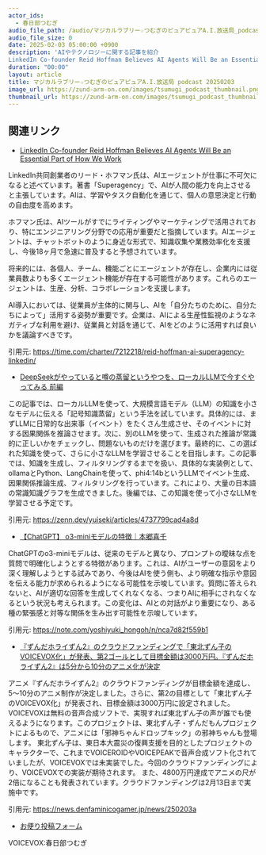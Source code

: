 ```yaml
---
actor_ids:
  - 春日部つむぎ
audio_file_path: /audio/マジカルラブリー☆つむぎのピュアピュアA.I.放送局_podcast_20250203.mp3
audio_file_size: 0
date: 2025-02-03 05:00:00 +0900
description: 'AIやテクノロジーに関する記事を紹介  
LinkedIn Co-founder Reid Hoffman Believes AI Agents Will Be an Essential Part of How We Work、DeepSeekがやっていると噂の蒸留というやつを、ローカルLLMで今すぐやってみる 前編、【ChatGPT】 o3-miniモデルの特徴｜本郷喜千、『ずんだホライずん2』のクラウドファンディングで「東北ずん子のVOICEVOX化」が発表、第2ゴールとして目標金額は3000万円。『ずんだホライずん2』は5分から10分のアニメ化が決定'
duration: "00:00"
layout: article
title: マジカルラブリー☆つむぎのピュアピュアA.I.放送局 podcast 20250203
image_url: https://zund-arm-on.com/images/tsumugi_podcast_thumbnail.png
thumbnail_url: https://zund-arm-on.com/images/tsumugi_podcast_thumbnail.png
---
```


## 関連リンク


- [LinkedIn Co-founder Reid Hoffman Believes AI Agents Will Be an Essential Part of How We Work](https://time.com/charter/7212218/reid-hoffman-ai-superagency-linkedin/)  


LinkedIn共同創業者のリード・ホフマン氏は、AIエージェントが仕事に不可欠になると述べています。著書「Superagency」で、AIが人間の能力を向上させると主張しています。AIは、学習やタスク自動化を通じて、個人の意思決定と行動の自由度を高めます。

ホフマン氏は、AIツールがすでにライティングやマーケティングで活用されており、特にエンジニアリング分野での応用が重要だと指摘しています。AIエージェントは、チャットボットのように身近な形式で、知識収集や業務効率化を支援し、今後18ヶ月で急速に普及すると予想されています。

将来的には、各個人、チーム、機能ごとにエージェントが存在し、企業内には従業員数よりも多くエージェント機能が存在する可能性があります。これらのエージェントは、生産、分析、コラボレーションを支援します。

AI導入においては、従業員が主体的に関与し、AIを「自分たちのために、自分たちによって」活用する姿勢が重要です。企業は、AIによる生産性監視のようなネガティブな利用を避け、従業員と対話を通じて、AIをどのように活用すれば良いかを議論すべきです。


引用元: https://time.com/charter/7212218/reid-hoffman-ai-superagency-linkedin/


- [DeepSeekがやっていると噂の蒸留というやつを、ローカルLLMで今すぐやってみる 前編](https://zenn.dev/yuiseki/articles/4737799cad4a8d)  


この記事では、ローカルLLMを使って、大規模言語モデル（LLM）の知識を小さなモデルに伝える「記号知識蒸留」という手法を試しています。具体的には、まずLLMに日常的な出来事（イベント）をたくさん生成させ、そのイベントに対する因果関係を推論させます。次に、別のLLMを使って、生成された推論が常識的に正しいかをチェックし、問題ないものだけを選びます。最終的に、この選ばれた知識を使って、さらに小さなLLMを学習させることを目指します。この記事では、知識を生成し、フィルタリングするまでを扱い、具体的な実装例として、ollamaとPython、LangChainを使って、phi4:14bというLLMでイベント生成、因果関係推論生成、フィルタリングを行っています。これにより、大量の日本語の常識知識グラフを生成できました。後編では、この知識を使って小さなLLMを学習させる予定です。


引用元: https://zenn.dev/yuiseki/articles/4737799cad4a8d


- [【ChatGPT】 o3-miniモデルの特徴｜本郷喜千](https://note.com/yoshiyuki_hongoh/n/nca7d82f559b1)  


ChatGPTのo3-miniモデルは、従来のモデルと異なり、プロンプトの曖昧な点を質問で明確化しようとする特徴があります。これは、AIがユーザーの意図をより深く理解しようとする試みであり、今後はAIを使う側も、より明確な指示や意図を伝える能力が求められるようになる可能性を示唆しています。質問に答えられないと、AIが適切な回答を生成してくれなくなる、つまりAIに相手にされなくなるという状況も考えられます。この変化は、AIとの対話がより重要になり、ある種の緊張感と対等な関係を生み出す可能性を示唆しています。


引用元: https://note.com/yoshiyuki_hongoh/n/nca7d82f559b1


- [『ずんだホライずん2』のクラウドファンディングで「東北ずん子のVOICEVOX化」が発表、第2ゴールとして目標金額は3000万円。『ずんだホライずん2』は5分から10分のアニメ化が決定](https://news.denfaminicogamer.jp/news/250203a)  


アニメ『ずんだホライずん2』のクラウドファンディングが目標金額を達成し、5～10分のアニメ制作が決定しました。さらに、第2の目標として「東北ずん子のVOICEVOX化」が発表され、目標金額は3000万円に設定されました。VOICEVOXは無料の音声合成ソフトで、実現すれば東北ずん子の声が誰でも使えるようになります。このプロジェクトは、東北ずん子・ずんだもんプロジェクトによるもので、アニメには「邪神ちゃんドロップキック」の邪神ちゃんも登場します。
東北ずん子は、東日本大震災の復興支援を目的としたプロジェクトのキャラクターで、これまでVOICEROIDやVOICEPEAKで音声合成ソフト化されていましたが、VOICEVOXでは未実装でした。今回のクラウドファンディングにより、VOICEVOXでの実装が期待されます。
また、4800万円達成でアニメの尺が2倍になることも発表されています。クラウドファンディングは2月13日まで実施中です。


引用元: https://news.denfaminicogamer.jp/news/250203a



- [お便り投稿フォーム](https://forms.gle/ffg4JTfqdiqK62qf9)

VOICEVOX:春日部つむぎ

